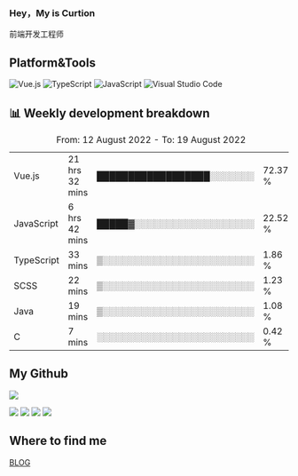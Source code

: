 ### Hey，My is Curtion
前端开发工程师
## Platform&Tools

![Vue.js](https://img.shields.io/badge/-Vue.js-4FC08D?style=flat-square&logo=Vue.js&logoColor=white)
![TypeScript](https://img.shields.io/badge/-TypeScript-007ACC?style=flat-square&logo=typescript&logoColor=white)
![JavaScript](https://img.shields.io/badge/-JavaScript-F7DF1E?style=flat-square&logo=javascript&logoColor=black)
![Visual Studio Code](https://img.shields.io/badge/-VSCode-007ACC?style=flat-square&logo=Visual-Studio-Code&logoColor=white)

## 📊 Weekly development breakdown

<!--START_SECTION:waka-->

<table><caption>From: 12 August 2022 - To: 19 August 2022</caption><tr><td>Vue.js</td><td>21 hrs 32 mins</td><td>██████████████████░░░░░░░</td><td>72.37 %</td></tr><tr><td>JavaScript</td><td>6 hrs 42 mins</td><td>█████▓░░░░░░░░░░░░░░░░░░░</td><td>22.52 %</td></tr><tr><td>TypeScript</td><td>33 mins</td><td>▒░░░░░░░░░░░░░░░░░░░░░░░░</td><td>1.86 %</td></tr><tr><td>SCSS</td><td>22 mins</td><td>▒░░░░░░░░░░░░░░░░░░░░░░░░</td><td>1.23 %</td></tr><tr><td>Java</td><td>19 mins</td><td>▒░░░░░░░░░░░░░░░░░░░░░░░░</td><td>1.08 %</td></tr><tr><td>C</td><td>7 mins</td><td>░░░░░░░░░░░░░░░░░░░░░░░░░</td><td>0.42 %</td></tr></table>

<!--END_SECTION:waka-->

## My Github

![](http://github-profile-summary-cards.vercel.app/api/cards/profile-details?username=curtion&theme=nord_bright)

![](http://github-profile-summary-cards.vercel.app/api/cards/stats?username=curtion&theme=nord_bright)
![](http://github-profile-summary-cards.vercel.app/api/cards/productive-time?username=curtion&theme=nord_bright&utcOffset=8)
![](http://github-profile-summary-cards.vercel.app/api/cards/repos-per-language?username=curtion&theme=nord_bright)
![](http://github-profile-summary-cards.vercel.app/api/cards/most-commit-language?username=curtion&theme=nord_bright)

## Where to find me

[BLOG](https://blog.3gxk.net)
